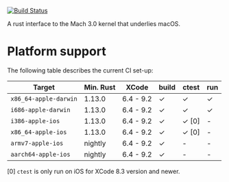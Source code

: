[![Build Status](https://travis-ci.org/fitzgen/mach.png?branch=master)](https://travis-ci.org/fitzgen/mach)

A rust interface to the Mach 3.0 kernel that underlies macOS.

# Platform support

The following table describes the current CI set-up:

| Target                | Min. Rust |   XCode   | build | ctest | run |
|-----------------------|-----------|-----------|-------|-------|-----|
| `x86_64-apple-darwin` |  1.13.0   | 6.4 - 9.2 | ✓     | ✓     | ✓   | 
| `i686-apple-darwin`   |  1.13.0   | 6.4 - 9.2 | ✓     | ✓     | ✓   |
| `i386-apple-ios`      |  1.13.0   | 6.4 - 9.2 | ✓     | ✓ [0] | -   |
| `x86_64-apple-ios`    |  1.13.0   | 6.4 - 9.2 | ✓     | ✓ [0] | -   |
| `armv7-apple-ios`     |  nightly  | 6.4 - 9.2 | ✓     | -     | -   |
| `aarch64-apple-ios`   |  nightly  | 6.4 - 9.2 | ✓     | -     | -   |

[0] `ctest` is only run on iOS for XCode 8.3 version and newer.
